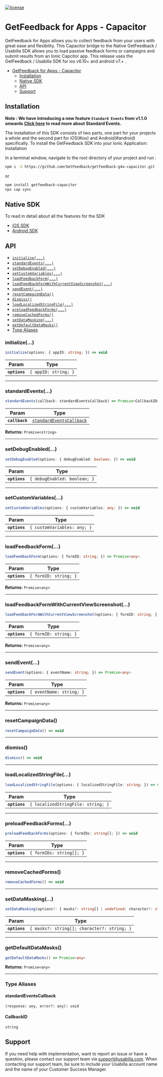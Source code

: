 [![license](https://img.shields.io/badge/license-MIT-brightgreen.svg)](https://github.com/GetFeedback/getfeedback-g4a-capacitor/blob/main/LICENSE)


# GetFeedback for Apps - Capacitor

GetFeedback for Apps allows you to collect feedback from your users with great ease and flexibility.
This Capacitor bridge to the Native GetFeedback / Usabilla SDK allows you to load passive feedback forms or campaigns and submit results from an Ionic Capcitor app. This release uses the GetFeedback / Usabilla SDK for ios v6.10+ and android v7.+ .

- [GetFeedback for Apps - Capacitor](#getfeedback-for-apps---capacitor)
  - [Installation](#installation)
  - [Native SDK](#native-sdk)
  - [API](#api)
  - [Support](#support)

## Installation

**Note : We have introducing a new feature `Standard Events` from v1.1.0 onwards [Click here](https://support.usabilla.com/hc/en-us/articles/4747575452562) to read more about Standard Events.**

The installation of this SDK consists of two parts, one part for your projects a whole and the second part for iOS(#ios) and Android(#android) specifically. To install the GetFeedback SDK into your Ionic Application:
Installation

In a terminal window, navigate to the root directory of your project and run :

```bash
npm i -S https://github.com/GetFeedback/getfeedback-g4a-capacitor.git
``` 
or
```bash
npm install getfeedback-capacitor
npx cap sync
``` 

## Native SDK

To read in detail about all the features for the SDK 
  - [iOS SDK](https://github.com/usabilla/usabilla-u4a-ios-swift-sdk/blob/master/Readme.MD)
  - [Android SDK](https://github.com/usabilla/usabilla-u4a-android-sdk/blob/master/README.md)

## API

<docgen-index>

* [`initialize(...)`](#initialize)
* [`standardEvents(...)`](#standardevents)
* [`setDebugEnabled(...)`](#setdebugenabled)
* [`setCustomVariables(...)`](#setcustomvariables)
* [`loadFeedbackForm(...)`](#loadfeedbackform)
* [`loadFeedbackFormWithCurrentViewScreenshot(...)`](#loadfeedbackformwithcurrentviewscreenshot)
* [`sendEvent(...)`](#sendevent)
* [`resetCampaignData()`](#resetcampaigndata)
* [`dismiss()`](#dismiss)
* [`loadLocalizedStringFile(...)`](#loadlocalizedstringfile)
* [`preloadFeedbackForms(...)`](#preloadfeedbackforms)
* [`removeCachedForms()`](#removecachedforms)
* [`setDataMasking(...)`](#setdatamasking)
* [`getDefaultDataMasks()`](#getdefaultdatamasks)
* [Type Aliases](#type-aliases)

</docgen-index>

<docgen-api>
<!--Update the source file JSDoc comments and rerun docgen to update the docs below-->

### initialize(...)

```typescript
initialize(options: { appID: string; }) => void
```

| Param         | Type                            |
| ------------- | ------------------------------- |
| **`options`** | <code>{ appID: string; }</code> |

--------------------


### standardEvents(...)

```typescript
standardEvents(callback: standardEventsCallback) => Promise<CallbackID>
```

| Param          | Type                                                                      |
| -------------- | ------------------------------------------------------------------------- |
| **`callback`** | <code><a href="#standardeventscallback">standardEventsCallback</a></code> |

**Returns:** <code>Promise&lt;string&gt;</code>

--------------------


### setDebugEnabled(...)

```typescript
setDebugEnabled(options: { debugEnabled: boolean; }) => void
```

| Param         | Type                                    |
| ------------- | --------------------------------------- |
| **`options`** | <code>{ debugEnabled: boolean; }</code> |

--------------------


### setCustomVariables(...)

```typescript
setCustomVariables(options: { customVariables: any; }) => void
```

| Param         | Type                                   |
| ------------- | -------------------------------------- |
| **`options`** | <code>{ customVariables: any; }</code> |

--------------------


### loadFeedbackForm(...)

```typescript
loadFeedbackForm(options: { formID: string; }) => Promise<any>
```

| Param         | Type                             |
| ------------- | -------------------------------- |
| **`options`** | <code>{ formID: string; }</code> |

**Returns:** <code>Promise&lt;any&gt;</code>

--------------------


### loadFeedbackFormWithCurrentViewScreenshot(...)

```typescript
loadFeedbackFormWithCurrentViewScreenshot(options: { formID: string; }) => Promise<any>
```

| Param         | Type                             |
| ------------- | -------------------------------- |
| **`options`** | <code>{ formID: string; }</code> |

**Returns:** <code>Promise&lt;any&gt;</code>

--------------------


### sendEvent(...)

```typescript
sendEvent(options: { eventName: string; }) => Promise<any>
```

| Param         | Type                                |
| ------------- | ----------------------------------- |
| **`options`** | <code>{ eventName: string; }</code> |

**Returns:** <code>Promise&lt;any&gt;</code>

--------------------


### resetCampaignData()

```typescript
resetCampaignData() => void
```

--------------------


### dismiss()

```typescript
dismiss() => void
```

--------------------


### loadLocalizedStringFile(...)

```typescript
loadLocalizedStringFile(options: { localizedStringFile: string; }) => void
```

| Param         | Type                                          |
| ------------- | --------------------------------------------- |
| **`options`** | <code>{ localizedStringFile: string; }</code> |

--------------------


### preloadFeedbackForms(...)

```typescript
preloadFeedbackForms(options: { formIDs: string[]; }) => void
```

| Param         | Type                                |
| ------------- | ----------------------------------- |
| **`options`** | <code>{ formIDs: string[]; }</code> |

--------------------


### removeCachedForms()

```typescript
removeCachedForms() => void
```

--------------------


### setDataMasking(...)

```typescript
setDataMasking(options?: { masks?: string[] | undefined; character?: string | undefined; } | undefined) => void
```

| Param         | Type                                                   |
| ------------- | ------------------------------------------------------ |
| **`options`** | <code>{ masks?: string[]; character?: string; }</code> |

--------------------


### getDefaultDataMasks()

```typescript
getDefaultDataMasks() => Promise<any>
```

**Returns:** <code>Promise&lt;any&gt;</code>

--------------------


### Type Aliases


#### standardEventsCallback

<code>(response: any, error?: any): void</code>


#### CallbackID

<code>string</code>

</docgen-api>

## Support

If you need help with implementation, want to report an issue or have a question, please contact our support team via support@usabilla.com. When contacting our support team, be sure to include your Usabilla account name and the name of your Customer Success Manager.
